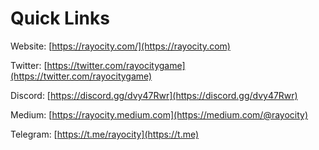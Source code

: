 # Quick Links

Website: [https://rayocity.com/](https://rayocity.com)

Twitter: [https://twitter.com/rayocitygame](https://twitter.com/rayocitygame)

Discord: [https://discord.gg/dvy47Rwr](https://discord.gg/dvy47Rwr)

Medium: [https://rayocity.medium.com](https://medium.com/@rayocity)

Telegram: [https://t.me/rayocity](https://t.me)
